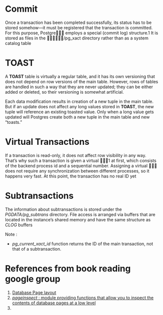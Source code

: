 # Commit
Once a transaction has been completed successfully, its status has to be stored somehow—it must be  registered that the transaction is committed. For this purpose, Postgre􀔯􀔭􀔨 employs a special (commit log) structure.1 It is stored as files in the 􀔭􀔤􀔡􀔞􀔱􀔞/pg_xact directory rather than as a system catalog table

# TOAST
A **TOAST** table is virtually a regular table, and it has its own versioning that does not depend on row versions of the main table. However, rows of tables are handled in such a way that they are never updated; they can be either added or deleted, so their versioning is somewhat artificial.

Each data modification results in creation of a new tuple in the main table. But if an update does not affect any long values stored in **TOAST**, the new tuple will reference an existing toasted value. Only when a long value gets updated will Postgres create both a new tuple in the main table and new “toasts.”

# Virtual Transactions
If a transaction is read-only, it does not affect row visibility in any way. That’s why such a transaction is given a virtual 􀔹􀔪􀔥1 at first, which consists of the backend process id and a sequential number. Assigning a virtual 􀔴􀔥􀔠 does not require any synchronization between different processes, so it happens very fast. At this point, the transaction has no real ID yet

# Subtransactions
The information about subtransactions is stored under the *PGDATA/pg_subtrans* directory. File access is arranged via buffers that are located in the instance’s shared memory and have the same structure as *CLOG* buffers

Note :
- *pg_current_xact_id* function returns the ID of the main transaction, not that of a subtransaction.

# References from book reading google group
1. [Database Page layout](https://www.postgresql.org/docs/14/storage-page-layout.html)
2. [_pageinspect_ : module providing functions that allow you to inspect the contents of database pages at a low level](https://www.postgresql.org/docs/14/pageinspect.html)
3. 
